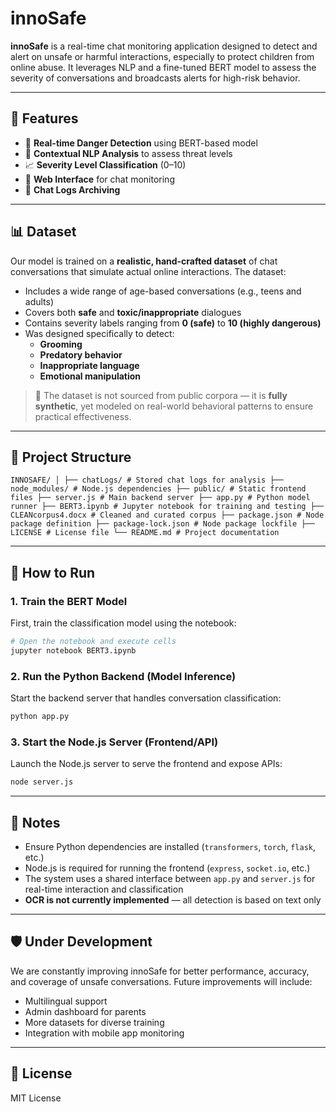 # innoSafe

**innoSafe** is a real-time chat monitoring application designed to detect and alert on unsafe or harmful interactions, especially to protect children from online abuse. It leverages NLP and a fine-tuned BERT model to assess the severity of conversations and broadcasts alerts for high-risk behavior.

---

## 🔧 Features

- 🚨 **Real-time Danger Detection** using BERT-based model
- 🧠 **Contextual NLP Analysis** to assess threat levels
- 📈 **Severity Level Classification** (0–10)
- 📡 **Web Interface** for chat monitoring
- 📁 **Chat Logs Archiving**

---

## 📊 Dataset

Our model is trained on a **realistic, hand-crafted dataset** of chat conversations that simulate actual online interactions. The dataset:

- Includes a wide range of age-based conversations (e.g., teens and adults)
- Covers both **safe** and **toxic/inappropriate** dialogues
- Contains severity labels ranging from **0 (safe)** to **10 (highly dangerous)**
- Was designed specifically to detect:
  - **Grooming**
  - **Predatory behavior**
  - **Inappropriate language**
  - **Emotional manipulation**

> 🧪 The dataset is not sourced from public corpora — it is **fully synthetic**, yet modeled on real-world behavioral patterns to ensure practical effectiveness.

---

## 📁 Project Structure

```
INNOSAFE/ │ ├── chatLogs/ # Stored chat logs for analysis ├── node_modules/ # Node.js dependencies ├── public/ # Static frontend files ├── server.js # Main backend server ├── app.py # Python model runner ├── BERT3.ipynb # Jupyter notebook for training and testing ├── CLEANcorpus4.docx # Cleaned and curated corpus ├── package.json # Node package definition ├── package-lock.json # Node package lockfile ├── LICENSE # License file └── README.md # Project documentation
```

---

## 🚀 How to Run

### 1. Train the BERT Model

First, train the classification model using the notebook:

```bash
# Open the notebook and execute cells
jupyter notebook BERT3.ipynb
```

### 2. Run the Python Backend (Model Inference)

Start the backend server that handles conversation classification:

```bash
python app.py
```

### 3. Start the Node.js Server (Frontend/API)

Launch the Node.js server to serve the frontend and expose APIs:

```bash
node server.js
```

---

## 📌 Notes

- Ensure Python dependencies are installed (`transformers`, `torch`, `flask`, etc.)
- Node.js is required for running the frontend (`express`, `socket.io`, etc.)
- The system uses a shared interface between `app.py` and `server.js` for real-time interaction and classification
- **OCR is not currently implemented** — all detection is based on text only

---

## 🛡️ Under Development

We are constantly improving innoSafe for better performance, accuracy, and coverage of unsafe conversations. Future improvements will include:

- Multilingual support
- Admin dashboard for parents
- More datasets for diverse training
- Integration with mobile app monitoring

---

## 📄 License

MIT License
